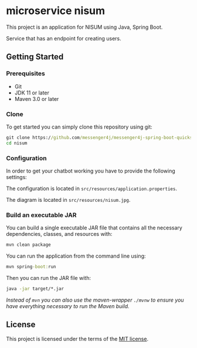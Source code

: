 # microservice nisum

This project is an application for NISUM using Java, Spring Boot.

Service that has an endpoint for creating users.

## Getting Started

### Prerequisites

* Git
* JDK 11 or later
* Maven 3.0 or later

### Clone

To get started you can simply clone this repository using git:

``` cmd
git clone https://github.com/messenger4j/messenger4j-spring-boot-quickstart-template.git
cd nisum
```

### Configuration

In order to get your chatbot working you have to provide the following settings:

The configuration is located in `src/resources/application.properties`.

The diagram is located in `src/resources/nisum.jpg`.

### Build an executable JAR

You can build a single executable JAR file that contains all the necessary dependencies, classes, and resources with:

```cmd
mvn clean package
```

You can run the application from the command line using:

```cmd
mvn spring-boot:run
```

Then you can run the JAR file with:

```cmd
java -jar target/*.jar
```

*Instead of `mvn` you can also use the maven-wrapper `./mvnw` to ensure you have everything necessary to run the Maven build.*

## License

This project is licensed under the terms of the [MIT license](LICENSE).
